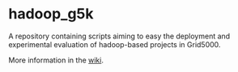 hadoop_g5k
==========

A repository containing scripts aiming to easy the deployment and experimental evaluation of hadoop-based projects in Grid5000.

More information in the [wiki](wiki).